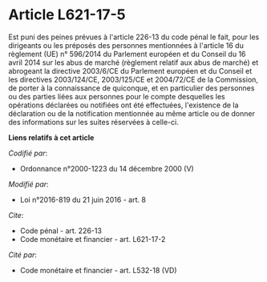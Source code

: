 # Article L621-17-5

Est puni des peines prévues à l'article 226-13 du code pénal le fait, pour les dirigeants ou les préposés des personnes
mentionnées à l'article 16 du règlement (UE) n° 596/2014 du Parlement européen et du Conseil du 16 avril 2014 sur les abus de
marché (règlement relatif aux abus de marché) et abrogeant la directive 2003/6/CE du Parlement européen et du Conseil et les
directives 2003/124/CE, 2003/125/CE et 2004/72/CE de la Commission, de porter à la connaissance de quiconque, et en
particulier des personnes ou des parties liées aux personnes pour le compte desquelles les opérations déclarées ou notifiées
ont été effectuées, l'existence de la déclaration ou de la notification  mentionnée au même article ou de donner des
informations sur les suites réservées à celle-ci.

**Liens relatifs à cet article**

_Codifié par_:

  - Ordonnance n°2000-1223 du 14 décembre 2000 (V)

_Modifié par_:

  - Loi n°2016-819 du 21 juin 2016 - art. 8

_Cite_:

  - Code pénal - art. 226-13
  - Code monétaire et financier - art. L621-17-2

_Cité par_:

  - Code monétaire et financier - art. L532-18 (VD)
